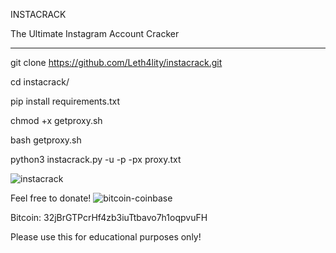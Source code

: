 INSTACRACK


The Ultimate Instagram Account Cracker

---------------------------------------

git clone https://github.com/Leth4lity/instacrack.git

cd instacrack/

pip install requirements.txt

chmod +x getproxy.sh

bash getproxy.sh 

python3 instacrack.py -u <account username here> -p <password list> -px proxy.txt 

            
           
![instacrack](https://user-images.githubusercontent.com/60785066/177172754-92fb0c03-03c0-4d4d-8353-4f446bcb13df.png)


Feel free to donate!
![bitcoin-coinbase](https://user-images.githubusercontent.com/60785066/177529760-48840d8f-f616-488e-b400-1c23208356e6.png)

Bitcoin: 32jBrGTPcrHf4zb3iuTtbavo7h1oqpvuFH


Please use this for educational purposes only!
